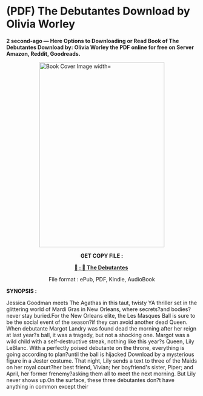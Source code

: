 # (PDF) The Debutantes Download by Olivia Worley

<p><strong>2 second-ago &mdash; Here Options to Downloading or Read Book of The Debutantes Download by: Olivia Worley the PDF online for free on Server Amazon, Reddit, Goodreads.</strong></p><p><a href="https://us.ebookarea.xyz/?book=203578802-the-debutantes"><img style="display: block; margin-left: auto; margin-right: auto;" src="https://i.gr-assets.com/images/S/compressed.photo.goodreads.com/books/1707600093l/203578802.jpg" alt="Book Cover Image width=" width="330" height="488" /></a></p><p style="text-align: center;"><strong>GET COPY FILE :</strong></p><p style="text-align: center;"><strong><a href="https://us.ebookarea.xyz/?book=203578802-the-debutantes" target="_blank" rel="noopener">📢 : 🔗 The Debutantes</a>&nbsp;</strong></p><p style="text-align: center;">File format : ePub, PDF, Kindle, AudioBook</p><p><strong>SYNOPSIS :</strong></p><p>Jessica Goodman meets The Agathas in this taut, twisty YA thriller set in the glittering world of Mardi Gras in New Orleans, where secrets?and bodies?never stay buried.For the New Orleans elite, the Les Masques Ball is sure to be the social event of the season?if they can avoid another dead Queen. When debutante Margot Landry was found dead the morning after her reign at last year?s ball, it was a tragedy, but not a shocking one. Margot was a wild child with a self-destructive streak, nothing like this year?s Queen, Lily LeBlanc. With a perfectly poised debutante on the throne, everything is going according to plan?until the ball is hijacked Download by a mysterious figure in a Jester costume. That night, Lily sends a text to three of the Maids on her royal court?her best friend, Vivian; her boyfriend's sister, Piper; and April, her former frenemy?asking them all to meet the next morning. But Lily never shows up.On the surface, these three debutantes don?t have anything in common except their </p>
